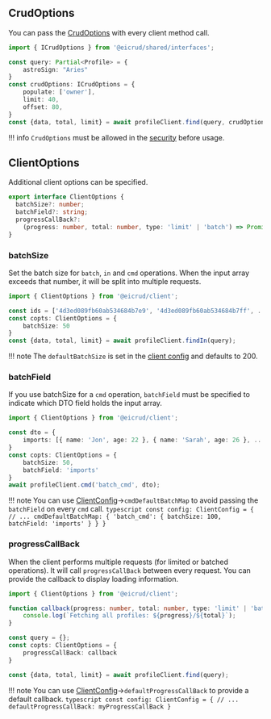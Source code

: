 
## CrudOptions

You can pass the [CrudOptions](../services/options.md) with every client method call.

```typescript
import { ICrudOptions } from '@eicrud/shared/interfaces';

const query: Partial<Profile> = {
    astroSign: "Aries"
}
const crudOptions: ICrudOptions = {
    populate: ['owner'],
    limit: 40,
    offset: 80,
}
const {data, total, limit} = await profileClient.find(query, crudOptions);
```
!!! info
    `CrudOptions` must be allowed in the [security](../security/definition.md#options-abilities) before usage.

## ClientOptions 
Additional client options can be specified.
```typescript
export interface ClientOptions {
  batchSize?: number;
  batchField?: string;
  progressCallBack?: 
    (progress: number, total: number, type: 'limit' | 'batch') => Promise<void>;
}
```

### batchSize
Set the batch size for `batch`, `in` and `cmd` operations. When the input array exceeds that number, it will be split into multiple requests.

```typescript
import { ClientOptions } from '@eicrud/client';

const ids = ['4d3ed089fb60ab534684b7e9', '4d3ed089fb60ab534684b7ff', ...];
const copts: ClientOptions = {
    batchSize: 50
}
const {data, total, limit} = await profileClient.findIn(query);
```

!!! note 
    The `defaultBatchSize` is set in the [client config](setup.md) and defaults to 200.

### batchField
If you use batchSize for a `cmd` operation, `batchField` must be specified to indicate which DTO field holds the input array.

```typescript
import { ClientOptions } from '@eicrud/client';

const dto = {
    imports: [{ name: 'Jon', age: 22 }, { name: 'Sarah', age: 26 }, ...];
} 
const copts: ClientOptions = {
    batchSize: 50,
    batchField: 'imports'
}
await profileClient.cmd('batch_cmd', dto);
```

!!! note 
    You can use [ClientConfig](setup.md)->`cmdDefaultBatchMap` to avoid passing the `batchField` on every `cmd` call. 
    ```typescript
    const config: ClientConfig = {
        // ...
        cmdDefaultBatchMap: {
            'batch_cmd': {
                batchSize: 100,
                batchField: 'imports'
            }
        }
    }
    ```

### progressCallBack
When the client performs multiple requests (for limited or batched operations). It will call `progressCallBack` between every request. You can provide the callback to display loading information.
```typescript
import { ClientOptions } from '@eicrud/client';

function callback(progress: number, total: number, type: 'limit' | 'batch') {
    console.log(`Fetching all profiles: ${progress}/${total}`);
}

const query = {};
const copts: ClientOptions = {
    progressCallBack: callback
}

const {data, total, limit} = await profileClient.find(query);
```
!!! note 
    You can use [ClientConfig](setup.md)->`defaultProgressCallBack` to provide a default callback.
    ```typescript
    const config: ClientConfig = {
        // ...
        defaultProgressCallBack: myProgressCallBack
    }
    ```
